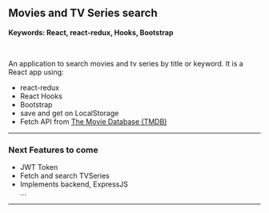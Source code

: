 ## Movies and TV Series search

<strong>Keywords: React, react-redux, Hooks, Bootstrap </strong>

<br />

<p>An application to search movies and tv series by title or keyword. It is a React app using:</p>
<ul>
  <li> react-redux </li>
  <li> React Hooks </li>
  <li> Bootstrap </li>
  <li> save and get on LocalStorage </li>
  <li> Fetch API from <a href="https://www.themoviedb.org">The Movie Database (TMDB)</a>
</ul>


---

### Next Features to come
<ul>
  <li> JWT Token </li>
  <li> Fetch and search TVSeries </li>
  <li> Implements backend, ExpressJS </li>
  ...
</ul>

---
